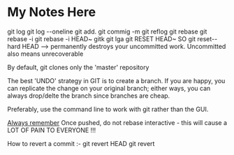 # My Notes Here
git log
git log --oneline
git add.
git commig -m
git reflog
git rebase <commit hash>
git rebase -i <commit hash>
git rebase -i  HEAD~<number of commits to go back>
gitk
git lga
git RESET HEAD~ SO
git reset--hard HEAD --> permanently destroys your uncommitted work. Uncommitted also means unrecoverable

By default, git clones only the 'master' repository

The best 'UNDO' strategy in GIT is to create a branch. If you are happy, you can replicate the change on your original branch; either ways, you can always drop/delte the branch since branches are cheap.

Preferably, use the command line to work with git rather than the GUI.


<u>Always remember</u>
Once pushed, do not rebase interactive - this will cause a LOT OF PAIN TO EVERYONE !!!

How to revert a commit :- git revert HEAD
git revert <hash code of the commit>

